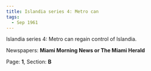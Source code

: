 ```yaml
---  
title: Islandia series 4: Metro can  
tags:  
  - Sep 1961  
---  
```

  
Islandia series 4: Metro can regain control of Islandia.  
  
Newspapers: **Miami Morning News or The Miami Herald**  
  
Page: **1**, Section: **B** 
